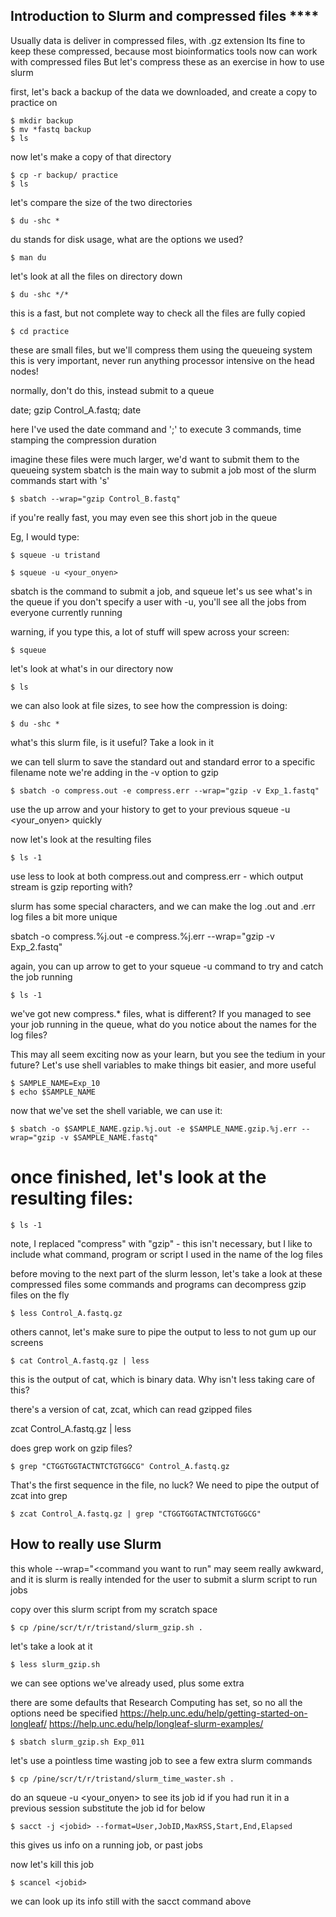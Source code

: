 


## Introduction to Slurm and compressed files ****

Usually data is deliver in compressed files, with .gz extension
Its fine to keep these compressed, because most bioinformatics tools now can work with compressed files
But let's compress these as an exercise in how to use slurm

first, let's back a backup of the data we downloaded, and create a copy to practice on

~~~
$ mkdir backup
$ mv *fastq backup
$ ls
~~~

now let's make a copy of that directory

~~~
$ cp -r backup/ practice
$ ls
~~~

let's compare the size of the two directories

~~~
$ du -shc *
~~~


du stands for disk usage, what are the options we used?

~~~
$ man du
~~~

let's look at all the files on directory down

~~~
$ du -shc */*
~~~

this is a fast, but not complete way to check all the files are fully copied

~~~
$ cd practice
~~~

these are small files, but we'll compress them using the queueing system
this is very important, never run anything processor intensive on the head nodes!

normally, don't do this, instead submit to a queue

date; gzip Control_A.fastq; date

here I've used the date command and ';' to execute 3 commands, time stamping the compression duration

imagine these files were much larger, we'd want to submit them to the queueing system
sbatch is the main way to submit a job
most of the slurm commands start with 's'

~~~
$ sbatch --wrap="gzip Control_B.fastq"
~~~

if you're really fast, you may even see this short job in the queue

Eg, I would type:

~~~
$ squeue -u tristand
~~~

~~~
$ squeue -u <your_onyen>
~~~

sbatch is the command to submit a job, and squeue let's us see what's in the queue
if you don't specify a user with -u, you'll see all the jobs from everyone currently running

warning, if you type this, a lot of stuff will spew across your screen:

~~~
$ squeue
~~~

let's look at what's in our directory now

~~~
$ ls
~~~

we can also look at file sizes, to see how the compression is doing:

~~~
$ du -shc *
~~~

what's this slurm file, is it useful?  Take a look in it

we can tell slurm to save the standard out and standard error to a specific filename
note we're adding in the -v option to gzip

~~~
$ sbatch -o compress.out -e compress.err --wrap="gzip -v Exp_1.fastq"
~~~

use the up arrow and your history to get to your previous squeue -u <your_onyen> quickly

now let's look at the resulting files

~~~
$ ls -1
~~~

use less to look at both compress.out and compress.err - which output stream is gzip reporting with?

slurm has some special characters, and we can make the log .out and .err log files a bit more unique 

sbatch -o compress.%j.out -e compress.%j.err --wrap="gzip -v Exp_2.fastq"

again, you can up arrow to get to your squeue -u command to try and catch the job running

~~~
$ ls -1
~~~

we've got new compress.* files, what is different?  If you managed to see your job running in the queue, what do you notice about the names for the log files?

This may all seem exciting now as your learn, but you see the tedium in your future?
Let's use shell variables to make things bit easier, and more useful

~~~
$ SAMPLE_NAME=Exp_10
$ echo $SAMPLE_NAME
~~~

now that we've set the shell variable, we can use it:

~~~
$ sbatch -o $SAMPLE_NAME.gzip.%j.out -e $SAMPLE_NAME.gzip.%j.err --wrap="gzip -v $SAMPLE_NAME.fastq"
~~~

# once finished, let's look at the resulting files:
~~~
$ ls -1
~~~

note, I replaced "compress" with "gzip" - this isn't necessary, but I like to include what command, program or script I used in the name of the log files


before moving to the next part of the slurm lesson, let's take a look at these compressed files
some commands and programs can decompress gzip files on the fly

~~~
$ less Control_A.fastq.gz
~~~

others cannot, let's make sure to pipe the output to less to not gum up our screens

~~~
$ cat Control_A.fastq.gz | less
~~~

this is the output of cat, which is binary data.  Why isn't less taking care of this?

there's a version of cat, zcat, which can read gzipped files

zcat Control_A.fastq.gz | less

does grep work on gzip files?

~~~
$ grep "CTGGTGGTACTNTCTGTGGCG" Control_A.fastq.gz
~~~

That's the first sequence in the file, no luck?
We need to pipe the output of zcat into grep

~~~
$ zcat Control_A.fastq.gz | grep "CTGGTGGTACTNTCTGTGGCG"
~~~


## How to really use Slurm


this whole --wrap="<command you want to run" may seem really awkward, and it is
slurm is really intended for the user to submit a slurm script to run jobs

copy over this slurm script from my scratch space

~~~
$ cp /pine/scr/t/r/tristand/slurm_gzip.sh .
~~~

let's take a look at it

~~~
$ less slurm_gzip.sh
~~~

we can see options we've already used, plus some extra

there are some defaults that Research Computing has set, so no all the options need be specified
https://help.unc.edu/help/getting-started-on-longleaf/
https://help.unc.edu/help/longleaf-slurm-examples/

~~~
$ sbatch slurm_gzip.sh Exp_011
~~~

let's use a pointless time wasting job to see a few extra slurm commands

~~~
$ cp /pine/scr/t/r/tristand/slurm_time_waster.sh .
~~~

do an squeue -u <your_onyen> to see its job id if you had run it in a previous session
substitute the job id for <jobid> below

~~~
$ sacct -j <jobid> --format=User,JobID,MaxRSS,Start,End,Elapsed
~~~

this gives us info on a running job, or past jobs

now let's kill this job

~~~
$ scancel <jobid>
~~~

we can look up its info still with the sacct command above








